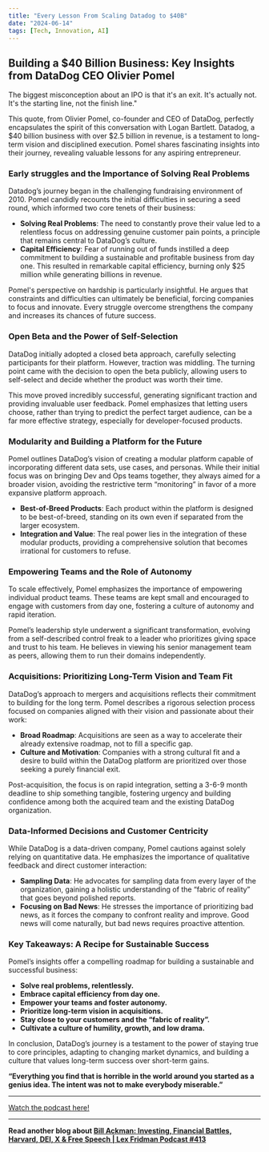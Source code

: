 ```yaml
---
title: "Every Lesson From Scaling Datadog to $40B"
date: "2024-06-14"
tags: [Tech, Innovation, AI]
---
```


## Building a $40 Billion Business: Key Insights from DataDog CEO Olivier Pomel

The biggest misconception about an IPO is that it's an exit. It's actually not. It's the starting line, not the finish line."

This quote, from Olivier Pomel, co-founder and CEO of DataDog, perfectly encapsulates the spirit of this conversation with Logan Bartlett. Datadog, a $40 billion business with over $2.5 billion in revenue, is a testament to long-term vision and disciplined execution. Pomel shares fascinating insights into their journey, revealing valuable lessons for any aspiring entrepreneur.

### Early struggles and the Importance of Solving Real Problems

Datadog’s journey began in the challenging fundraising environment of 2010. Pomel candidly recounts the initial difficulties in securing a seed round, which informed two core tenets of their business:

* **Solving Real Problems**: The need to constantly prove their value led to a relentless focus on addressing genuine customer pain points, a principle that remains central to DataDog’s culture.
* **Capital Efficiency**: Fear of running out of funds instilled a deep commitment to building a sustainable and profitable business from day one. This resulted in remarkable capital efficiency, burning only $25 million while generating billions in revenue. 

Pomel's perspective on hardship is particularly insightful. He argues that constraints and difficulties can ultimately be beneficial, forcing companies to focus and innovate. Every struggle overcome strengthens the company and increases its chances of future success. 

### Open Beta and the Power of Self-Selection

DataDog initially adopted a closed beta approach, carefully selecting participants for their platform. However, traction was middling. The turning point came with the decision to open the beta publicly, allowing users to self-select and decide whether the product was worth their time. 

This move proved incredibly successful, generating significant traction and providing invaluable user feedback. Pomel emphasizes that letting users choose, rather than trying to predict the perfect target audience, can be a far more effective strategy, especially for developer-focused products.

### Modularity and Building a Platform for the Future

Pomel outlines DataDog’s vision of creating a modular platform capable of incorporating different data sets, use cases, and personas. While their initial focus was on bringing Dev and Ops teams together, they always aimed for a broader vision, avoiding the restrictive term “monitoring” in favor of a more expansive platform approach.

* **Best-of-Breed Products**: Each product within the platform is designed to be best-of-breed, standing on its own even if separated from the larger ecosystem.
* **Integration and Value**: The real power lies in the integration of these modular products, providing a comprehensive solution that becomes irrational for customers to refuse. 

### Empowering Teams and the Role of Autonomy

To scale effectively, Pomel emphasizes the importance of empowering individual product teams. These teams are kept small and encouraged to engage with customers from day one, fostering a culture of autonomy and rapid iteration.

Pomel’s leadership style underwent a significant transformation, evolving from a self-described control freak to a leader who prioritizes giving space and trust to his team. He believes in viewing his senior management team as peers, allowing them to run their domains independently.

###  Acquisitions: Prioritizing Long-Term Vision and Team Fit

DataDog’s approach to mergers and acquisitions reflects their commitment to building for the long term. Pomel describes a rigorous selection process focused on companies aligned with their vision and passionate about their work:

* **Broad Roadmap**:  Acquisitions are seen as a way to accelerate their already extensive roadmap, not to fill a specific gap.
* **Culture and Motivation**: Companies with a strong cultural fit and a desire to build within the DataDog platform are prioritized over those seeking a purely financial exit.

Post-acquisition, the focus is on rapid integration, setting a 3-6-9 month deadline to ship something tangible, fostering urgency and building confidence among both the acquired team and the existing DataDog organization.

### Data-Informed Decisions and Customer Centricity

While DataDog is a data-driven company, Pomel cautions against solely relying on quantitative data. He emphasizes the importance of qualitative feedback and direct customer interaction:

* **Sampling Data**: He advocates for sampling data from every layer of the organization, gaining a holistic understanding of the “fabric of reality” that goes beyond polished reports.
* **Focusing on Bad News**: He stresses the importance of prioritizing bad news, as it forces the company to confront reality and improve. Good news will come naturally, but bad news requires proactive attention.

###  Key Takeaways: A Recipe for Sustainable Success

Pomel’s insights offer a compelling roadmap for building a sustainable and successful business:

* **Solve real problems, relentlessly.**
* **Embrace capital efficiency from day one.**
* **Empower your teams and foster autonomy.**
* **Prioritize long-term vision in acquisitions.**
* **Stay close to your customers and the “fabric of reality”.**
* **Cultivate a culture of humility, growth, and low drama.**

In conclusion, DataDog’s journey is a testament to the power of staying true to core principles, adapting to changing market dynamics, and building a culture that values long-term success over short-term gains. 

**“Everything you find that is horrible in the world around you started as a genius idea. The intent was not to make everybody miserable.”**

---

<a href="https://youtube.com/watch?v=tLdzr6GTcao" target="_blank">Watch the podcast here!</a>


---

**Read another blog about [Bill Ackman: Investing, Financial Battles, Harvard, DEI, X & Free Speech | Lex Fridman Podcast #413](./20240220-billackman-lexfridman)**